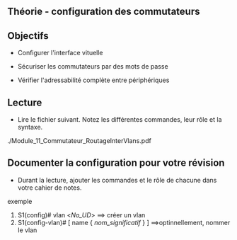 ## Théorie  - configuration des commutateurs

## Objectifs

- Configurer l'interface vituelle 

- Sécuriser les commutateurs par des mots de passe 

- Vérifier l'adressabilité complète entre périphériques

## Lecture

-  Lire le fichier suivant.  Notez les différentes commandes, leur rôle et la syntaxe.

./Module_11_Commutateur_RoutageInterVlans.pdf
 
## Documenter la configuration pour votre révision

- Durant la lecture, ajouter les commandes et le rôle de chacune dans votre cahier de notes.

exemple 


1. S1(config)# vlan <*No_UD*> 	==>    créer un vlan
1. S1(config-vlan)#  [ name  { *nom_significatif* } ]  ==>optinnellement, nommer le vlan

